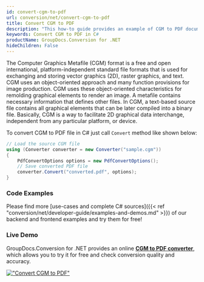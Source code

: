 ```yaml
---
id: convert-cgm-to-pdf
url: conversion/net/convert-cgm-to-pdf
title: Convert CGM to PDF
description: "This how-to guide provides an example of CGM to PDF document conversion using C# programming language. Use Groupdocs.Conversion for .NET to convert CAD and other graphics and image formats to PDF."
keywords: Convert CGM to PDF in C#
productName: GroupDocs.Conversion for .NET
hideChildren: False
---
```


The Computer Graphics Metafile (CGM) format is a free and open international, platform-independent standard file formats that is used for exchanging and storing vector graphics (2D), raster graphics, and text. CGM uses an object-oriented approach and many function provisions for image production. CGM uses these object-oriented characteristics for remolding graphical elements to render an image. A metafile contains necessary information that defines other files. In CGM, a text-based source file contains all graphical elements that can be later compiled into a binary file. Basically, CGM is a way to facilitate 2D graphical data interchange, independent from any particular platform, or device.

To convert CGM to PDF file in C# just call `Convert` method like shown below:

```csharp
// Load the source CGM file
using (Converter converter = new Converter("sample.cgm"))
{
    PdfConvertOptions options = new PdfConvertOptions();
    // Save converted PDF file
    converter.Convert("converted.pdf", options);
}
```

### Code Examples

Please find more [use-cases and complete C# sources]({{< ref "conversion/net/developer-guide/examples-and-demos.md" >}}) of our backend and frontend examples and try them for free!

### Live Demo

GroupDocs.Conversion for .NET provides an online [**CGM to PDF converter**](https://products.groupdocs.app/conversion/cgm-to-pdf), which allows you to try it for free and check conversion quality and accuracy.

[!["Convert CGM to PDF"](conversion/net/images/convert-cgm-to-pdf.png)](https://products.groupdocs.app/conversion/cgm-to-pdf)